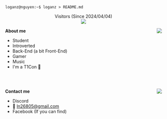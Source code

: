 ```console
loganz@nguyen:~$ loganz > README.md
```

<p align="center">
Visitors (Since 2024/04/04)<br>
<img src="https://moe-counter.glitch.me/get/@ZLoganZ?theme=moebooru-h" />
</p>

**About me**
<img align="right" src="https://github-readme-stats.vercel.app/api?username=ZLoganZ&theme=tokyonight&show_icons=true&hide_border=true&bg_color=00000000&include_all_commits=true" />

- Student
- Introverted
- Back-End (a bit Front-End)
- Gamer
- Music
- I'm a T1Con 🌸

<br>
<br>

**Contact me**
<img align="right" src="https://lanyard.kyrie25.me/api/422753913704546306?useDisplayName=true&gradient=ffb3eb-ffc4f2-ffd5f8-ffe6ff" />

- Discord
- 📧 [ln26805@gmail.com](mailto:ln26805@gmail.com)
- Facebook (If you can find)

